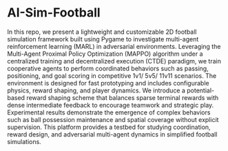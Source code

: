 # AI-Sim-Football
In this repo, we present a lightweight and customizable 2D football simulation framework built using Pygame to investigate multi-agent reinforcement learning (MARL) in adversarial environments. Leveraging the Multi-Agent Proximal Policy Optimization (MAPPO) algorithm under a centralized training and decentralized execution (CTDE) paradigm, we train cooperative agents to perform coordinated behaviors such as passing, positioning, and goal scoring in competitive 1v1/ 5v5/ 11v11 scenarios. The environment is designed for fast prototyping and includes configurable physics, reward shaping, and player dynamics. We introduce a potential-based reward shaping scheme that balances sparse terminal rewards with dense intermediate feedback to encourage teamwork and strategic play. Experimental results demonstrate the emergence of complex behaviors such as ball possession maintenance and spatial coverage without explicit supervision. This platform provides a testbed for studying coordination, reward design, and adversarial multi-agent dynamics in simplified football simulations.
